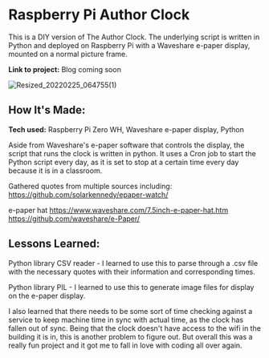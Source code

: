 # Raspberry Pi Author Clock
This is a DIY version of The  Author Clock.  The underlying script is written in Python and deployed on Raspberry Pi with a Waveshare e-paper display, mounted on a normal picture frame.

**Link to project:** Blog coming soon

 ![Resized_20220225_064755(1)](https://user-images.githubusercontent.com/5935095/167156711-4d3d4a55-9f20-4d06-9535-06a4c157880d.jpeg)


## How It's Made:

**Tech used:** Raspberry Pi Zero WH, Waveshare e-paper display, Python

Aside from Waveshare's e-paper software that controls the display, the script that runs the clock is written in python. It uses a Cron job to start the Python script every day, as it is set to stop at a certain time every day because it is in a classroom.

Gathered quotes from multiple sources including:
https://github.com/solarkennedy/epaper-watch/

e-paper hat
https://www.waveshare.com/7.5inch-e-paper-hat.htm
https://github.com/waveshare/e-Paper/

## Lessons Learned:

Python library CSV reader - I learned to use this to parse through a .csv file with the necessary quotes with their information and corresponding times.

Python library PIL - I learned to use this to generate image files for display on the e-paper display.

I also learned that there needs to be some sort of time checking against a service to keep machine time in sync with actual time, as the clock has fallen out of sync.  Being that the clock doesn't have access to the wifi in the building it is in, this is another problem to figure out.  But overall this was a really fun project and it got me to fall in love with coding all over again.
